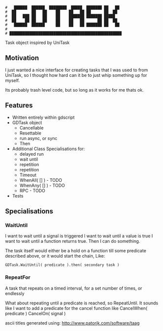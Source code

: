 ```gdscript
#   ██████  ██████  ████████  █████  ███████ ██   ██
#  ██       ██   ██    ██    ██   ██ ██      ██  ██
#  ██   ███ ██   ██    ██    ███████ ███████ █████
#  ██    ██ ██   ██    ██    ██   ██      ██ ██  ██
#   ██████  ██████     ██    ██   ██ ███████ ██   ██
# 
# ███████████████████████████████████████████████████
```

Task object inspired by UniTask

## Motivation

I just wanted a nice interface for creating tasks that I was used to from
UniTask, so I thought how hard can it be to just whip something up for myself.

Its probably trash level code, but so long as it works for me thats ok.

## Features

* Written entirely within gdscript
* GDTask object
    - Cancellable
    - Resettable
    - run async, or sync
    - Then
* Additional Class Specialisations for:
    - delayed run
    - wait until 
    - repetition
    - repetition
    - Timeout
    - WhenAll( [] )  - TODO
    - WhenAny( [] )  - TODO
    - RPC - TODO
* Tests

## Specialisations

### WaitUntil

I want to wait until a signal is triggered
I want to wait until a value is true
I want to wait until a function returns true.
Then  I can do something.

The task itself would either be a hold on a function till some predicate described above, or it would start the chain,
Like:

```gdscript
GDTask.WaitUntil( predicate ).then( secondary task )
```

### RepeatFor
A task that repeats on a timed interval, for a set number of times, or endlessly

What about repeating until a predicate is reached, so RepeatUntil.
It sounds like I want to add a predicate for the cancel function like
CancelWhen( predicate )
CancelOn( signal )


ascii titles generated using: http://www.patorjk.com/software/taag
